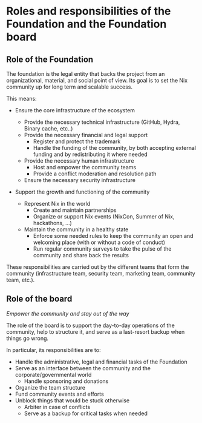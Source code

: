# Roles and responsibilities of the Foundation and the Foundation board

## Role of the Foundation

The foundation is the legal entity that backs the project from an organizational, material, and social point of view.
Its goal is to set the Nix community up for long term and scalable success.

This means:

- Ensure the core infrastructure of the ecosystem
  - Provide the necessary technical infrastructure (GitHub, Hydra, Binary cache, etc..)
  - Provide the necessary financial and legal support
    - Register and protect the trademark
    - Handle the funding of the community, by both accepting external funding and by redistributing it where needed
  - Provide the necessary human infrastructure
    - Host and empower the community teams
    - Provide a conflict moderation and resolution path
  - Ensure the necessary security infrastructure

- Support the growth and functioning of the community
  - Represent Nix in the world
    - Create and maintain partnerships
    - Organize or support Nix events (NixCon, Summer of Nix, hackathons, …)
  - Maintain the community in a healthy state
    - Enforce some needed rules to keep the community an open and welcoming place (with or without a code of conduct)
    - Run regular community surveys to take the pulse of the community and share back the results

These responsibilities are carried out by the different teams that form the community (infrastructure team, security team, marketing team, community team, etc.).

## Role of the board

_Empower the community and stay out of the way_

The role of the board is to support the day-to-day operations of the community, help to structure it, and serve as a last-resort backup when things go wrong.

In particular, its responsibilities are to:

- Handle the administrative, legal and financial tasks of the Foundation
- Serve as an interface between the community and the corporate/governmental world
  - Handle sponsoring and donations
- Organize the team structure
- Fund community events and efforts
- Unblock things that would be stuck otherwise
  - Arbiter in case of conflicts
  - Serve as a backup for critical tasks when needed
